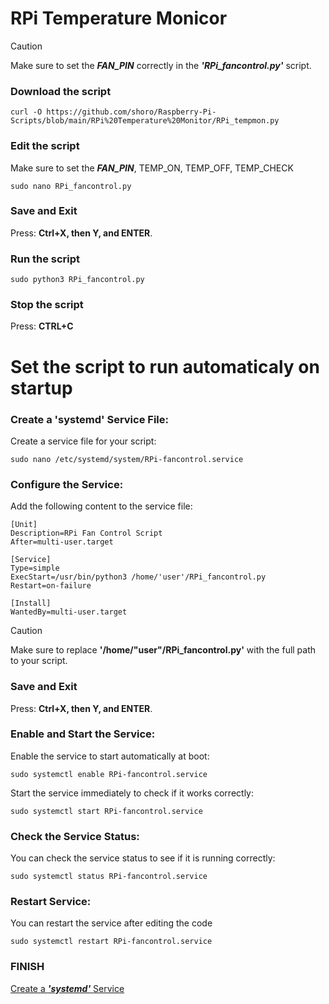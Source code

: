 # RPi Temperature Monicor

> [!CAUTION]
> Make sure to set the **_FAN_PIN_** correctly in the **_'RPi_fancontrol.py'_** script.

### Download the script

```
curl -O https://github.com/shoro/Raspberry-Pi-Scripts/blob/main/RPi%20Temperature%20Monitor/RPi_tempmon.py
```

### Edit the script
Make sure to set the **_FAN_PIN_**, TEMP_ON, TEMP_OFF, TEMP_CHECK
```
sudo nano RPi_fancontrol.py
```

### Save and Exit
Press: **Ctrl+X, then Y, and ENTER**.

### Run the script

```
sudo python3 RPi_fancontrol.py
```

### Stop the script
Press: **CTRL+C**

# Set the script to run automaticaly on startup

### Create a **'systemd'** Service File:
Create a service file for your script:
```
sudo nano /etc/systemd/system/RPi-fancontrol.service
```

### Configure the Service:
Add the following content to the service file:
```
[Unit]
Description=RPi Fan Control Script
After=multi-user.target

[Service]
Type=simple
ExecStart=/usr/bin/python3 /home/'user'/RPi_fancontrol.py
Restart=on-failure

[Install]
WantedBy=multi-user.target
```
> [!CAUTION]
> Make sure to replace **'/home/"user"/RPi_fancontrol.py'** with the full path to your script.<br>

### Save and Exit
Press: **Ctrl+X, then Y, and ENTER**.

### Enable and Start the Service:
Enable the service to start automatically at boot:
```
sudo systemctl enable RPi-fancontrol.service
```
Start the service immediately to check if it works correctly:
```
sudo systemctl start RPi-fancontrol.service
```

### Check the Service Status:
You can check the service status to see if it is running correctly:
```
sudo systemctl status RPi-fancontrol.service
```

### Restart Service:
You can restart the service after editing the code
```
sudo systemctl restart RPi-fancontrol.service
```

### FINISH

[Create a **_'systemd'_** Service](https://github.com/shoro/Raspberry-Pi-Scripts/blob/main/RPi%20-%20startup%20autorun/3.Creating%20a%20'systemd'%20Service.md)

